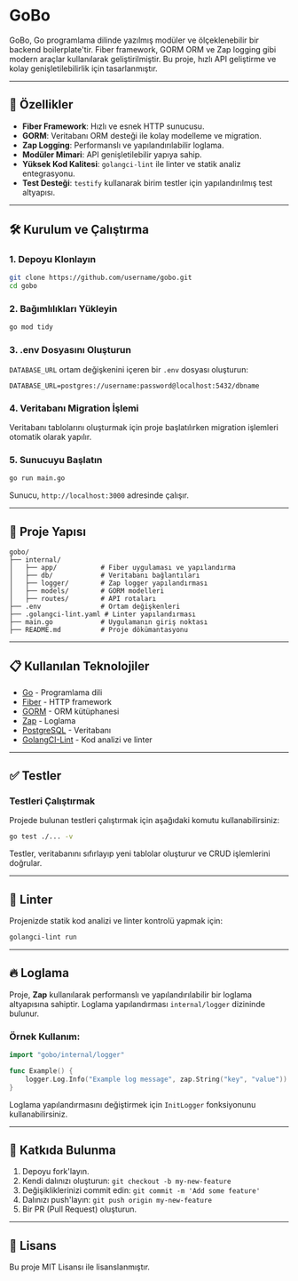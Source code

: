 # GoBo

GoBo, Go programlama dilinde yazılmış modüler ve ölçeklenebilir bir backend boilerplate'tir. Fiber framework, GORM ORM ve Zap logging gibi modern araçlar kullanılarak geliştirilmiştir. Bu proje, hızlı API geliştirme ve kolay genişletilebilirlik için tasarlanmıştır.

---

## 🚀 Özellikler

- **Fiber Framework**: Hızlı ve esnek HTTP sunucusu.
- **GORM**: Veritabanı ORM desteği ile kolay modelleme ve migration.
- **Zap Logging**: Performanslı ve yapılandırılabilir loglama.
- **Modüler Mimari**: API genişletilebilir yapıya sahip.
- **Yüksek Kod Kalitesi**: `golangci-lint` ile linter ve statik analiz entegrasyonu.
- **Test Desteği**: `testify` kullanarak birim testler için yapılandırılmış test altyapısı.

---

## 🛠️ Kurulum ve Çalıştırma

### 1. **Depoyu Klonlayın**

```bash
git clone https://github.com/username/gobo.git
cd gobo
```

### 2. **Bağımlılıkları Yükleyin**

```bash
go mod tidy
```

### 3. **.env Dosyasını Oluşturun**

`DATABASE_URL` ortam değişkenini içeren bir `.env` dosyası oluşturun:

```env
DATABASE_URL=postgres://username:password@localhost:5432/dbname
```

### 4. **Veritabanı Migration İşlemi**

Veritabanı tablolarını oluşturmak için proje başlatılırken migration işlemleri otomatik olarak yapılır.

### 5. **Sunucuyu Başlatın**

```bash
go run main.go
```

Sunucu, `http://localhost:3000` adresinde çalışır.

---

## 📂 Proje Yapısı

```
gobo/
├── internal/
│   ├── app/           # Fiber uygulaması ve yapılandırma
│   ├── db/            # Veritabanı bağlantıları
│   ├── logger/        # Zap logger yapılandırması
│   ├── models/        # GORM modelleri
│   ├── routes/        # API rotaları
├── .env               # Ortam değişkenleri
├── .golangci-lint.yaml # Linter yapılandırması
├── main.go            # Uygulamanın giriş noktası
├── README.md          # Proje dökümantasyonu
```

---

## 📋 Kullanılan Teknolojiler

- [Go](https://go.dev/) - Programlama dili
- [Fiber](https://gofiber.io/) - HTTP framework
- [GORM](https://gorm.io/) - ORM kütüphanesi
- [Zap](https://github.com/uber-go/zap) - Loglama
- [PostgreSQL](https://www.postgresql.org/) - Veritabanı
- [GolangCI-Lint](https://golangci-lint.run/) - Kod analizi ve linter

---

## ✅ Testler

### Testleri Çalıştırmak

Projede bulunan testleri çalıştırmak için aşağıdaki komutu kullanabilirsiniz:

```bash
go test ./... -v
```

Testler, veritabanını sıfırlayıp yeni tablolar oluşturur ve CRUD işlemlerini doğrular.

---

## 🔧 Linter

Projenizde statik kod analizi ve linter kontrolü yapmak için:

```bash
golangci-lint run
```

---

## 🔥 Loglama

Proje, **Zap** kullanılarak performanslı ve yapılandırılabilir bir loglama altyapısına sahiptir. Loglama yapılandırması `internal/logger` dizininde bulunur.

### Örnek Kullanım:

```go
import "gobo/internal/logger"

func Example() {
    logger.Log.Info("Example log message", zap.String("key", "value"))
}
```

Loglama yapılandırmasını değiştirmek için `InitLogger` fonksiyonunu kullanabilirsiniz.

---

## 🤝 Katkıda Bulunma

1. Depoyu fork'layın.
2. Kendi dalınızı oluşturun: `git checkout -b my-new-feature`
3. Değişikliklerinizi commit edin: `git commit -m 'Add some feature'`
4. Dalınızı push'layın: `git push origin my-new-feature`
5. Bir PR (Pull Request) oluşturun.

---

## 📄 Lisans

Bu proje MIT Lisansı ile lisanslanmıştır.

```

```
